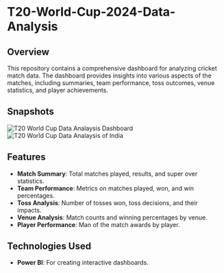 # T20-World-Cup-2024-Data-Analysis

## Overview

This repository contains a comprehensive dashboard for analyzing cricket match data. The dashboard provides insights into various aspects of the matches, including summaries, team performance, toss outcomes, venue statistics, and player achievements.

## Snapshots
![T20 World Cup Data Analaysis Dashboard](https://github.com/user-attachments/assets/ada269be-89cc-47e1-bb92-927e4277be68)
![T20 World Cup Data Analaysis of India](https://github.com/user-attachments/assets/482fb84d-3e6d-445d-bfb1-6ce2fd03f784)


## Features

- **Match Summary**: Total matches played, results, and super over statistics.
- **Team Performance**: Metrics on matches played, won, and win percentages.
- **Toss Analysis**: Number of tosses won, toss decisions, and their impacts.
- **Venue Analysis**: Match counts and winning percentages by venue.
- **Player Performance**: Man of the match awards by player.

## Technologies Used
- **Power BI**: For creating interactive dashboards.

